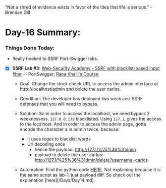 "Not a shred of evidence exists in favor of the idea that life is serious." - Brendan Gill

# Day-16 Summary:

### Things Done Today: 

- Really hooked to SSRF Port-Swigger labs. 

- [X] **SSRF Lab #3:** [Web-Security Academy - SSRF with blacklist-based input filter](https://portswigger.net/web-security/ssrf/lab-ssrf-with-blacklist-filter) -- PortSwigger; [Rana Khalil's Course](https://ranakhalil.teachable.com/);

  - Goal: Change the stock check URL to access the admin interface at http://localhost/admin and delete the user carlos. 
  - Condition: The developer has deployed two weak anti-SSRF defenses that you will need to bypass. 
  - Solution: So in order to access the localhost, we need bypass 2 weeknessess. `127.0.0.1` is blacklisted. Using `127.1`, gives the access to the localhost. And in order to access the admin page, gotta encode the character a in admin twice, because:
    - It uses regex to blacklist words
    - Url decoding once
      - hence the payload: http://127.1/%25%36%31dmin
      - payload to delete the user carlos: http://127.1/%25%36%31dmin/delete?username=carlos

  - Automation: Find the python code [HERE](/Python/SSRF-lab3.py). Not explaining because it is the same script as lab-1, just payload diff. So check out the explanation [here][/Days/Day14.md].

